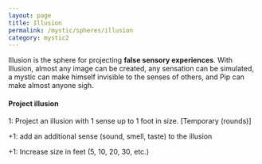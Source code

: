 ```yaml
---
layout: page
title: Illusion
permalink: /mystic/spheres/illusion
category: mystic2
---
```

Illusion is the sphere for projecting **false sensory experiences**.
With Illusion, almost any image can be created, any sensation can be
simulated, a mystic can make himself invisible to the senses of others,
and Pip can make almost anyone sigh.

#### Project illusion

1: Project an illusion with 1 sense up to 1 foot in size. \[Temporary
(rounds)\]

+1: add an additional sense (sound, smell, taste) to the illusion

+1: Increase size in feet (5, 10, 20, 30, etc.)

